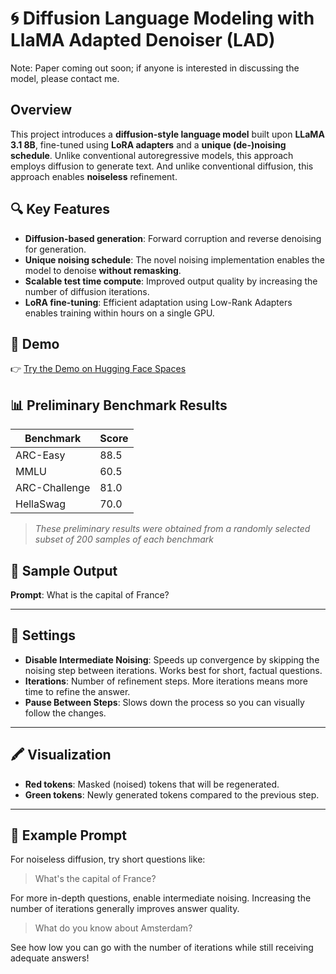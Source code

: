 # 🌀 Diffusion Language Modeling with LlaMA Adapted Denoiser (LAD)

Note: Paper coming out soon; if anyone is interested in discussing the model, please contact me.

## Overview
This project introduces a **diffusion-style language model** built upon **LLaMA 3.1 8B**, fine-tuned using **LoRA adapters** and a **unique (de-)noising schedule**. Unlike conventional autoregressive models, this approach employs diffusion to generate text. And unlike conventional diffusion, this approach enables **noiseless** refinement.

## 🔍 Key Features
- **Diffusion-based generation**: Forward corruption and reverse denoising for generation.
- **Unique noising schedule**: The novel noising implementation enables the model to denoise **without remasking**.
- **Scalable test time compute**: Improved output quality by increasing the number of diffusion iterations.
- **LoRA fine-tuning**: Efficient adaptation using Low-Rank Adapters enables training within hours on a single GPU.

## 🚀 Demo
👉 [Try the Demo on Hugging Face Spaces](https://huggingface.co/spaces/Ruurd/tini-lad)

## 📊 Preliminary Benchmark Results

| Benchmark       | Score |
|------------------|-------|
| ARC-Easy         | 88.5  |
| MMLU             | 60.5  |
| ARC-Challenge    | 81.0  |
| HellaSwag        | 70.0  |

> *These preliminary results were obtained from a randomly selected subset of 200 samples of each benchmark*

## 🧪 Sample Output

**Prompt**: What is the capital of France? 

---

## 🔧 Settings
- **Disable Intermediate Noising**: Speeds up convergence by skipping the noising step between iterations. Works best for short, factual questions.
- **Iterations**: Number of refinement steps. More iterations means more time to refine the answer.
- **Pause Between Steps**: Slows down the process so you can visually follow the changes.

---

## 🖍️ Visualization
- **Red tokens**: Masked (noised) tokens that will be regenerated.
- **Green tokens**: Newly generated tokens compared to the previous step.

---

## 🧪 Example Prompt
For noiseless diffusion, try short questions like:
> What's the capital of France?

For more in-depth questions, enable intermediate noising. Increasing the number of iterations generally improves answer quality.
> What do you know about Amsterdam?

See how low you can go with the number of iterations while still receiving adequate answers!

